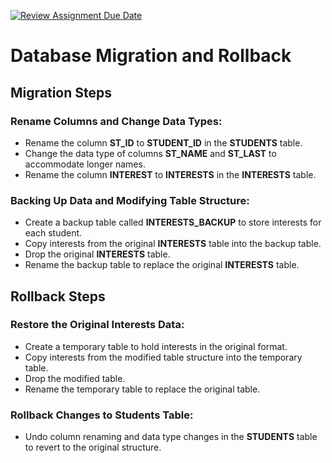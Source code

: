 [![Review Assignment Due Date](https://classroom.github.com/assets/deadline-readme-button-24ddc0f5d75046c5622901739e7c5dd533143b0c8e959d652212380cedb1ea36.svg)](https://classroom.github.com/a/JwSLLxUh)

<!DOCTYPE html>
<html lang="en">
<head>
    <meta charset="UTF-8">
    <meta name="viewport" content="width=device-width, initial-scale=1.0">
</head>
<body>

<h1>Database Migration and Rollback</h1>

<h2>Migration Steps</h2>

<h3>Rename Columns and Change Data Types:</h3>
<ul>
    <li>Rename the column <strong>ST_ID</strong> to <strong>STUDENT_ID</strong> in the <strong>STUDENTS</strong> table.</li>
    <li>Change the data type of columns <strong>ST_NAME</strong> and <strong>ST_LAST</strong> to accommodate longer names.</li>
    <li>Rename the column <strong>INTEREST</strong> to <strong>INTERESTS</strong> in the <strong>INTERESTS</strong> table.</li>
</ul>

<h3>Backing Up Data and Modifying Table Structure:</h3>
<ul>
    <li>Create a backup table called <strong>INTERESTS_BACKUP</strong> to store interests for each student.</li>
    <li>Copy interests from the original <strong>INTERESTS</strong> table into the backup table.</li>
    <li>Drop the original <strong>INTERESTS</strong> table.</li>
    <li>Rename the backup table to replace the original <strong>INTERESTS</strong> table.</li>
</ul>

<h2>Rollback Steps</h2>

<h3>Restore the Original Interests Data:</h3>
<ul>
    <li>Create a temporary table to hold interests in the original format.</li>
    <li>Copy interests from the modified table structure into the temporary table.</li>
    <li>Drop the modified table.</li>
    <li>Rename the temporary table to replace the original table.</li>
</ul>

<h3>Rollback Changes to Students Table:</h3>
<ul>
    <li>Undo column renaming and data type changes in the <strong>STUDENTS</strong> table to revert to the original structure.</li>
</ul>

</body>
</html>